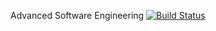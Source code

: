Advanced Software Engineering
[![Build Status](https://travis-ci.org/ChengShen1996/ASE.svg?branch=iteration1-test-shenghao)](https://travis-ci.org/ChengShen1996/ASE)

